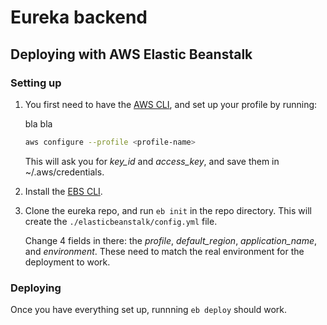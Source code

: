 # Eureka backend
## Deploying with AWS Elastic Beanstalk
### Setting up
1. You first need to have the [AWS CLI](http://docs.aws.amazon.com/cli/latest/userguide/installing.html), and set up your profile by running:

   bla bla

   ```sh
   aws configure --profile <profile-name>
   ```

   This will ask you for _key_id_ and _access_key_, and save them in ~/.aws/credentials.

2. Install the [EBS CLI](http://docs.aws.amazon.com/elasticbeanstalk/latest/dg/eb-cli3-install.html). 

3. Clone the eureka repo, and run `eb init` in the repo directory. This will create the `./elasticbeanstalk/config.yml` file. 

   Change 4 fields in there: the _profile_, _default_region_, _application_name_, and _environment_. These need to match the real environment for the deployment to work.

### Deploying
Once you have everything set up, runnning `eb deploy` should work.